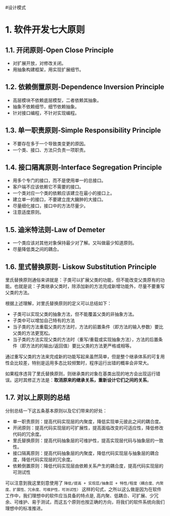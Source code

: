 #设计模式 

# 1. 软件开发七大原则

## 1.1. 开闭原则-Open Close Principle

- 对扩展开放，对修改关闭。
- 用抽象构建框架，用实现扩展细节。

## 1.2. 依赖倒置原则-Dependence Inversion Principle

- 高层模块不依赖底层模型，二者依赖其抽象。
- 抽象不依赖细节，细节依赖抽象。
- 针对接口编程，不针对实现编程。

## 1.3. 单一职责原则-Simple Responsibility Principle

- 不要存在多于一个导致类变更的原因。
- 一个类、接口、方法只负责一项职责。

## 1.4. 接口隔离原则-Interface Segregation Principle

- 用多个专门的接口，而不是使用单一的总接口。
- 客户端不应该依赖它不需要的接口。
- 一个类对应一个类的依赖应该建立在最小的接口上。
- 建立单一的接口，不要建立庞大臃肿的大接口。
- 尽量细化接口，接口中的方法尽量少。
- 注意适度原则。

## 1.5. 迪米特法则-Law of Demeter

- 一个类应该对其他对象保持最少对了解。又叫做最少知道原则。
- 尽量降低类之间的耦合。

## 1.6. 里式替换原则- Liskow Substitution Principle

里氏替换原则通俗来讲就是：子类可以扩展父类的功能，但不能改变父类原有的功能。也就是说：子类继承父类时，除添加新的方法完成新增功能外，尽量不要重写父类的方法。  
  
根据上述理解，对里氏替换原则的定义可以总结如下：
- 子类可以实现父类的抽象方法，但不能覆盖父类的非抽象方法。
- 子类中可以增加自己特有的方法
- 当子类的方法重载父类的方法时，方法的前置条件（即方法的输入参数）要比父类的方法更宽松。
- 当子类的方法实现父类的方法时（重写/重载或实现抽象方法），方法的后置条件（即方法的的输出/返回值）要比父类的方法更严格或相等。

通过重写父类的方法来完成新的功能写起来虽然简单，但是整个继承体系的可复用性会比较差，特别是运用多态比较频繁时，程序运行出错的概率会非常大。  
  
如果程序违背了里氏替换原则，则继承类的对象在基类出现的地方会出现运行错误。这时其修正方法是：**取消原来的继承关系，重新设计它们之间的关系**。

## 1.7. 对以上原则的总结

分别总结一下这五条基本原则以及它们带来的好处：
- 单一职责原则：提高代码实现层的内聚度，降低实现单元彼此之间的耦合度。
- 开闭原则：提高代码实现层的可扩展性，提高面临改变的可适应性，降低修改代码的冗余度。
- 里氏替换原则：提高代码抽象层的可维护性，提高实现层代码与抽象层的一致性。
- 接口隔离原则：提高代码抽象层的内聚度，降低代码实现层与抽象层的耦合度，降低代码实现层的冗余度。
- 依赖倒置原则：降低代码实现层由依赖关系产生的耦合度，提高代码实现层的可测试性

可以注意到我这里刻意使用了 `降低/提高 + 实现层/抽象层 + 特性/程度（耦合度、内聚度、扩展性、冗余度、可维护性，可测试性）` 这样的句式，之所以这么做是因为在软件工作中，我们理想中的软件应当具备的特点是, 高内聚、低耦合、可扩展、少冗余、可维护、易于测试，而这五个原则也按正确的方向，将我们的软件系统向我们理想中的标准推进。